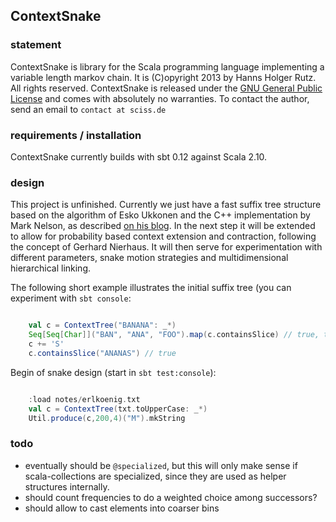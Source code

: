 ## ContextSnake

### statement

ContextSnake is library for the Scala programming language implementing a variable length markov chain. It is (C)opyright 2013 by Hanns Holger Rutz. All rights reserved. ContextSnake is released under the [GNU General Public License](http://github.com/Sciss/ContextSnake/blob/master/LICENSE) and comes with absolutely no warranties. To contact the author, send an email to `contact at sciss.de`

### requirements / installation

ContextSnake currently builds with sbt 0.12 against Scala 2.10.

### design

This project is unfinished. Currently we just have a fast suffix tree structure based on the algorithm of Esko Ukkonen and the C++ implementation by Mark Nelson, as described [on his blog](http://marknelson.us/1996/08/01/suffix-trees/). In the next step it will be extended to allow for probability based context extension and contraction, following the concept of Gerhard Nierhaus. It will then serve for experimentation with different parameters, snake motion strategies and multidimensional hierarchical linking.

The following short example illustrates the initial suffix tree (you can experiment with `sbt console`:

```scala

    val c = ContextTree("BANANA": _*)
    Seq[Seq[Char]]("BAN", "ANA", "FOO").map(c.containsSlice) // true, true, false
    c += 'S'
    c.containsSlice("ANANAS") // true

```

Begin of snake design (start in `sbt test:console`):

```scala

    :load notes/erlkoenig.txt
    val c = ContextTree(txt.toUpperCase: _*)
    Util.produce(c,200,4)("M").mkString

```

### todo

- eventually should be `@specialized`, but this will only make sense if scala-collections are specialized, since they are used as helper structures internally.
- should count frequencies to do a weighted choice among successors?
- should allow to cast elements into coarser bins

